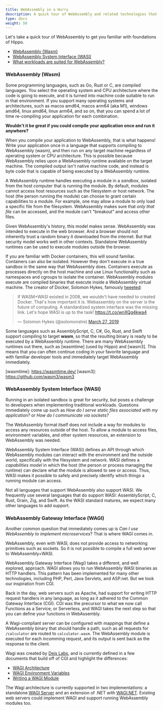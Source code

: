 ```yaml
---
title: WebAssembly in a Hurry
description: A quick tour of WebAssembly and related technologies that Hippo is built upon
type: docs
weight: 50
---
```


Let's take a quick tour of WebAssembly to get you familiar with foundations of
Hippo.

* [WebAssembly (Wasm)](#webassembly-wasm)
* [WebAssembly System Interface (WASI)](#webassembly-system-interface-wasi)
* [What workloads are suited for
  WebAssembly?](#webassembly-gateway-interface-wagi)

### WebAssembly (Wasm)

Some programming languages, such as Go, Rust or C, are compiled languages. You
select the operating system and CPU architecture where the code is going to
execute, and it is turned into machine code suitable to run in that
environment. If you support many operating systems and architectures, such as
macos amd64, macos arm64 (aka M1), windows amd64, linux amd64, linux arm64, and
so on, that you can spend a lot of time re-compiling your application for each
combination.

**Wouldn't it be great if you could compile your application once and run it
anywhere?**

When you compile your application to WebAssembly, that is what happens! Write
your application once in a language that supports compiling to WebAssembly
(wasm), and then run on any target machine regardless of operating system or
CPU architecture. This is possible because WebAssembly relies upon a
WebAssembly runtime available on the target machine. The compiled output isn't
native machine code, and instead is byte code that is capable of being executed
by a WebAssembly runtime.

A WebAssembly runtime handles executing a module in a _sandbox_, isolated from
the host computer that is running the module. By default, modules cannot access
host resources such as the filesystem or host network. The host (the person
running the module) can choose to grant certain capabilities to a module. For
example, one may allow a module to only load a specific file from the
filesystem. WebAssembly makes sure that _only that file_ can be accessed, and
the module can't "breakout" and access other files.

Given WebAssembly's history, this model makes sense. WebAssembly was intended
to execute in the web browser. And a browser should not inherently trust a
random binary it downloaded from the internet. But that security model works
well in other contexts. Standalone WebAssembly runtimes can be used to execute
modules outside the browser.

If you are familiar with Docker containers, this will sound familiar.
Containers can also be isolated. However they don't execute in a true sandbox
in the same way that WebAssembly does. Containers execute as processes directly
on the host machine and use Linux functionality such as namespaces and cgroups
to isolate the container. WebAssembly modules execute are compiled binaries
that execute inside a WebAssembly virtual machine. The creator of Docker,
Solomon Hykes, famously
[tweeted](https://twitter.com/solomonstre/status/1111004913222324225?s=20):

<blockquote class="twitter-tweet"><p lang="en" dir="ltr">If WASM+WASI existed
in 2008, we wouldn&#39;t have needed to created Docker. That&#39;s how
important it is. Webassembly on the server is the future of computing. A
standardized system interface was the missing link. Let&#39;s hope WASI is up
to the task! <a
href="https://t.co/wnXQg4kwa4">https://t.co/wnXQg4kwa4</a></p>&mdash; Solomon
Hykes (@solomonstre) <a
href="https://twitter.com/solomonstre/status/1111004913222324225?ref_src=twsrc%5Etfw">March
27, 2019</a></blockquote> <script async
src="https://platform.twitter.com/widgets.js" charset="utf-8"></script> 

Some languages such as AssemblyScript, C, C#, Go, Rust, and Swift support
compiling to target **wasm**, so that the resulting binary is ready to be
executed by a WebAssembly runtime. There are many WebAssembly runtimes out
there, such as [wasmtime] (used by Hippo) and [wasm3]. This means that you can
often continue coding in your favorite language and with familiar developer
tools and immediately target WebAssembly immediately.

[wasmtime]: https://wasmtime.dev/ [wasm3]: https://github.com/wasm3/wasm3

### WebAssembly System Interface (WASI)

Running in an isolated sandbox is great for security, but poses a challenge to
developers when implementing traditional workloads. Questions immediately come
up such as _How do I serve static files associated with my application?_ or
_How do I communicate via sockets?_

The WebAssembly format itself does not include a way for modules to access any
resources outside of the host. To allow a module to access files, environment
variables, and other system resources, an extension to WebAssembly was needed.

WebAssembly System Interface (WASI) defines an API through which WebAssembly
modules can interact with the environment and the outside world, specifically
with the filesystem and network. WASI defines a _capabilities model_ in which
the host (the person or process managing the runtime) can declare what the
module is allowed to see or access. Thus, WASI makes it possible to safely and
precisely identify which things a running module can access.

Not all languages that support WebAssembly also support WASI. We frequently use
several languages that do support WASI: AssemblyScript, C, Rust, Grain, Zig,
and Swift. As the WASI standard matures, we expect many other languages to add
support.

### WebAssembly Gateway Interface (WAGI)

Another common question that immediately comes up is _Can I use WebAssembly to
implement microservices_? That is where WAGI comes in.

WebAssembly, even with WASI, does not provide access to networking primitives
such as sockets. So it is not possible to compile a full web server to
WebAssembly+WASI.

WebAssembly Gateway Interface (Wagi) takes a different, and well explored,
approach. WAGI allows you to run WebAssembly WASI binaries as HTTP handlers.
This pattern has been implemented for many other technologies, including PHP,
Perl, Java Servlets, and ASP.net. But we took our inspiration from CGI.

Back in the day, web servers such as Apache, had support for writing HTTP
request handlers in any language, as long as it adhered to the Common Gateway
Interface (CGI). CGI was the precursor to what we now call Functions as a
Service, or Serverless, and WAGI takes the next step so that you can define
your functions in WebAssembly.

A Wagi-compliant server can be configured with mappings that define a
WebAssembly binary that should handle a path, such as all requests for
`/calculator` are routed to `calculator.wasm`. The WebAssembly module is
executed for each incomming request, and its output is sent back as the
response to the client.

Wagi was created by [Deis Labs], and is currently defined in a few documents
that build off of CGI and highlight the differences:

* [WAGI
  Architecture](https://github.com/deislabs/wagi/blob/main/docs/architecture.md)
* [WAGI Environment
  Variables](https://github.com/deislabs/wagi/blob/main/docs/environment_variables.md)
* [Writing a WAGI
  Module](https://github.com/deislabs/wagi/blob/main/docs/writing_modules.md)

The Wagi architecture is currently supported in two implementations: a
standalone [WAGI Server](https://github.com/deislabs/wagi) and an extension of
.NET with [WAGI.NET](https://github.com/deislabs/wagi-dotnet). Existing web
servers could implement WAGI and support running WebAssembly modules too.

[Deis Labs]: https://deislabs.io
